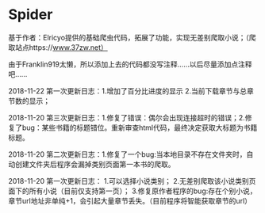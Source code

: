 # Spider

基于作者：Elricyo提供的基础爬虫代码，拓展了功能，实现无差别爬取小说；（爬取站点https://www.37zw.net）

由于Franklin919太懒，所以添加上去的代码都没写注释……以后尽量添加点注释吧……

2018-11-22 第一次更新日志：1.增加了百分比进度的显示  2.当前下载章节与总章节数的显示；

2018-11-20 第三次更新日志：1.修复了错误：偶尔会出现连接超时的错误；2.修复了bug：某些书籍的标题错位。重新审查html代码，最终决定获取大标题为书籍标题。

2018-11-20 第二次更新日志：1.修复了一个bug:当本地目录不存在文件夹时，自动创建文件夹后程序会漏掉类别页面第一本书的爬取。

2018-11-20 第一次更新日志： 1.可以选择小说类别； 2.无差别爬取该小说类别页面下的所有小说（目前仅支持第一页）； 3.修复原作者程序的bug:存在个别小说，章节url地址非单纯+1，会引起大量章节丢失。（目前程序将智能获取章节的url）

